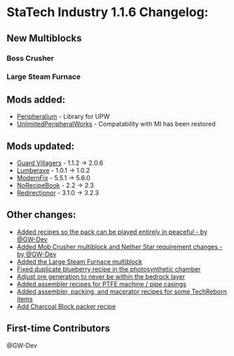# StaTech Industry 1.1.6 Changelog:

## New Multiblocks
### Boss Crusher
### Large Steam Furnace

## Mods added:
- [Peripheralium](https://www.curseforge.com/minecraft/mc-mods/peripheralium) - Library for UPW
- [UnlimitedPeripheralWorks](https://www.curseforge.com/minecraft/mc-mods/unlimitedperipheralworks) - Compatability with MI has been restored

## Mods updated:
- [Guard Villagers](https://www.curseforge.com/minecraft/mc-mods/guard-villagers-fabric) - 1.1.2 -> 2.0.6
- [Lumberaxe](https://www.curseforge.com/minecraft/mc-mods/lumberaxe) - 1.0.1 -> 1.0.2
- [ModernFix](https://www.curseforge.com/minecraft/mc-mods/modernfix) - 5.5.1 -> 5.6.0
- [NoRecipeBook](https://www.curseforge.com/minecraft/mc-mods/norecipebook-fabric) - 2.2 -> 2.3
- [Redirectionor](https://www.curseforge.com/minecraft/mc-mods/redirectionor) - 3.1.0 -> 3.2.3

## Other changes:
- [Added recipes so the pack can be played entirely in peaceful - by @GW-Dev](https://github.com/TheStaticVoid/StaTech-Industry/pull/359)
- [Added Mob Crusher multiblock and Nether Star requirement changes - by @GW-Dev](https://github.com/TheStaticVoid/StaTech-Industry/pull/366)
- [Added the Large Steam Furnace multiblock](https://github.com/TheStaticVoid/StaTech-Industry/issues/361)
- [Fixed duplicate blueberry recipe in the photosynthetic chamber](https://github.com/TheStaticVoid/StaTech-Industry/issues/357)
- [Adjust ore generation to never be within the bedrock layer](https://github.com/TheStaticVoid/StaTech-Industry/issues/351)
- [Added assembler recipes for PTFE machine / pipe casings](https://github.com/TheStaticVoid/StaTech-Industry/issues/367)
- [Added assembler, packing, and macerator recipes for some TechReborn items](https://github.com/TheStaticVoid/StaTech-Industry/issues/362)
- [Add Charcoal Block packer recipe](https://github.com/TheStaticVoid/StaTech-Industry/issues/371)

## First-time Contributors
@GW-Dev